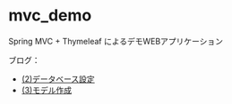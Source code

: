 mvc_demo
========

Spring MVC + Thymeleaf によるデモWEBアプリケーション

ブログ：
* [(2)データベース設定](http://brissyu.blogspot.jp/2014/06/spring-mvc-thymeleaf-web002.htm)
* [(3)モデル作成](http://brissyu.blogspot.jp/2014/07/spring-mvc-thymeleaf-web003.html)
